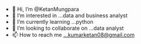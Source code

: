 - 👋 Hi, I’m @KetanMungpara
- 👀 I’m interested in ...data and business analyst
- 🌱 I’m currently learning ...python
- 💞️ I’m looking to collaborate on ...data analyst
- 📫 How to reach me ...kumarketan08@gmail.com

<!---
KetanMungpara/KetanMungpara is a ✨ special ✨ repository because its `README.md` (this file) appears on your GitHub profile.
You can click the Preview link to take a look at your changes.
--->
